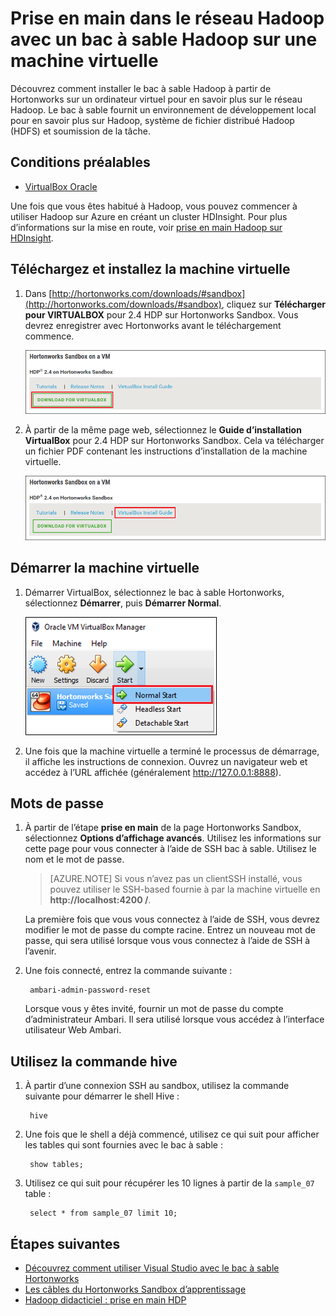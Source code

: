 <properties
    pageTitle="Utiliser un bac à sable Hadoop pour en savoir plus sur Hadoop | Microsoft Azure"
    description="Pour obtenir une présentation sur l’utilisation du réseau Hadoop, vous pouvez configurer un bac à sable Hadoop de Hortonworks sur une machine virtuelle Azure. "
    keywords="émulateur Hadoop, hadoop sandbox"
    editor="cgronlun"
    manager="jhubbard"
    services="hdinsight"
    authors="nitinme"
    documentationCenter=""
    tags="azure-portal"/>

<tags
    ms.service="hdinsight"
    ms.workload="big-data"
    ms.tgt_pltfrm="na"
    ms.devlang="na"
    ms.topic="article"
    ms.date="08/24/2016"
    ms.author="nitinme"/>

# <a name="get-started-in-the-hadoop-ecosystem-with-a-hadoop-sandbox-on-a-virtual-machine"></a>Prise en main dans le réseau Hadoop avec un bac à sable Hadoop sur une machine virtuelle

Découvrez comment installer le bac à sable Hadoop à partir de Hortonworks sur un ordinateur virtuel pour en savoir plus sur le réseau Hadoop. Le bac à sable fournit un environnement de développement local pour en savoir plus sur Hadoop, système de fichier distribué Hadoop (HDFS) et soumission de la tâche.

## <a name="prerequisites"></a>Conditions préalables

* [VirtualBox Oracle](https://www.virtualbox.org/)

Une fois que vous êtes habitué à Hadoop, vous pouvez commencer à utiliser Hadoop sur Azure en créant un cluster HDInsight. Pour plus d’informations sur la mise en route, voir [prise en main Hadoop sur HDInsight](hdinsight-hadoop-linux-tutorial-get-started.md).

## <a name="download-and-install-the-virtual-machine"></a>Téléchargez et installez la machine virtuelle

1. Dans [http://hortonworks.com/downloads/#sandbox](http://hortonworks.com/downloads/#sandbox), cliquez sur __Télécharger pour VIRTUALBOX__ pour 2.4 HDP sur Hortonworks Sandbox. Vous devrez enregistrer avec Hortonworks avant le téléchargement commence.

    ![Image représentant le lien pour télécharger Hortonworks Sandbox pour VirtualBox](./media/hdinsight-hadoop-emulator-get-started/download-sandbox.png)

2. À partir de la même page web, sélectionnez le __Guide d’installation VirtualBox__ pour 2.4 HDP sur Hortonworks Sandbox. Cela va télécharger un fichier PDF contenant les instructions d’installation de la machine virtuelle.

    ![Consulter le guide d’installation](./media/hdinsight-hadoop-emulator-get-started/view-install-guide.png)

## <a name="start-the-virtual-machine"></a>Démarrer la machine virtuelle

1. Démarrer VirtualBox, sélectionnez le bac à sable Hortonworks, sélectionnez __Démarrer__, puis __Démarrer Normal__.

    ![Démarrage normal](./media/hdinsight-hadoop-emulator-get-started/normal-start.png)

2. Une fois que la machine virtuelle a terminé le processus de démarrage, il affiche les instructions de connexion. Ouvrez un navigateur web et accédez à l’URL affichée (généralement http://127.0.0.1:8888).

## <a name="set-passwords"></a>Mots de passe

1. À partir de l’étape __prise en main__ de la page Hortonworks Sandbox, sélectionnez __Options d’affichage avancés__. Utilisez les informations sur cette page pour vous connecter à l’aide de SSH bac à sable. Utilisez le nom et le mot de passe.

    > [AZURE.NOTE] Si vous n’avez pas un clientSSH installé, vous pouvez utiliser le SSH-based fournie à par la machine virtuelle en __http://localhost:4200 /__.

    La première fois que vous vous connectez à l’aide de SSH, vous devrez modifier le mot de passe du compte racine. Entrez un nouveau mot de passe, qui sera utilisé lorsque vous vous connectez à l’aide de SSH à l’avenir.

2. Une fois connecté, entrez la commande suivante :

        ambari-admin-password-reset
    
    Lorsque vous y êtes invité, fournir un mot de passe du compte d’administrateur Ambari. Il sera utilisé lorsque vous accédez à l’interface utilisateur Web Ambari.

## <a name="use-the-hive-command"></a>Utilisez la commande hive

1. À partir d’une connexion SSH au sandbox, utilisez la commande suivante pour démarrer le shell Hive :

        hive

2. Une fois que le shell a déjà commencé, utilisez ce qui suit pour afficher les tables qui sont fournies avec le bac à sable :

        show tables;

3. Utilisez ce qui suit pour récupérer les 10 lignes à partir de la `sample_07` table :

        select * from sample_07 limit 10;

## <a name="next-steps"></a>Étapes suivantes

* [Découvrez comment utiliser Visual Studio avec le bac à sable Hortonworks](hdinsight-hadoop-emulator-visual-studio.md)
* [Les câbles du Hortonworks Sandbox d’apprentissage](http://hortonworks.com/hadoop-tutorial/learning-the-ropes-of-the-hortonworks-sandbox/)
* [Hadoop didacticiel : prise en main HDP](http://hortonworks.com/hadoop-tutorial/hello-world-an-introduction-to-hadoop-hcatalog-hive-and-pig/)